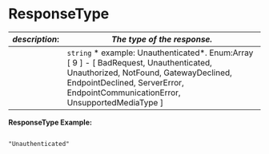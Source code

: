 
# ResponseType

| *description*:   | *The type of the response.*|
|----|----|
|    |  ``` string ```  * example: Unauthenticated*. Enum:Array [ 9 ] - [ BadRequest, Unauthenticated, Unauthorized, NotFound, GatewayDeclined, EndpointDeclined, ServerError, EndpointCommunicationError, UnsupportedMediaType ]|

**ResponseType Example:**

```{r}

"Unauthenticated"

```

